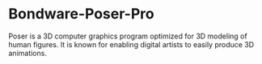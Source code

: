 # Bondware-Poser-Pro
Poser is a 3D computer graphics program optimized for 3D modeling of human figures. It is known for enabling digital artists to easily produce 3D animations.
